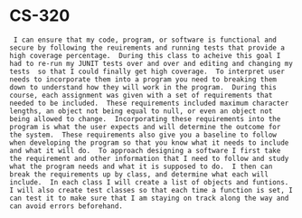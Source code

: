 # CS-320

     I can ensure that my code, program, or software is functional and secure by following the reuirements and running tests that provide a high coverage percentage.  During this class to acheive this goal I had to re-run my JUNIT tests over and over and editing and changing my tests  so that I could finally get high coverage.  To interpret user needs to incorporate them into a program you need to breaking them down to understand how they will work in the program.  During this course, each assignment was given with a set of requirements that needed to be included.  These requirements included maximum character lengths, an object not being equal to null, or even an object not being allowed to change.  Incorporating these requirements into the program is what the user expects and will determine the outcome for the system.  These requirements also give you a baseline to follow when developing the program so that you know what it needs to include and what it will do.  To approach designing a software I first take the requirement and other information that I need to follow and study what the program needs and what it is supposed to do.  I then can break the requirements up by class, and determine what each will include.  In each class I will create a list of objects and funtions.  I will also create test classes so that each time a function is set, I can test it to make sure that I am staying on track along the way and can avoid errors beforehand.  
